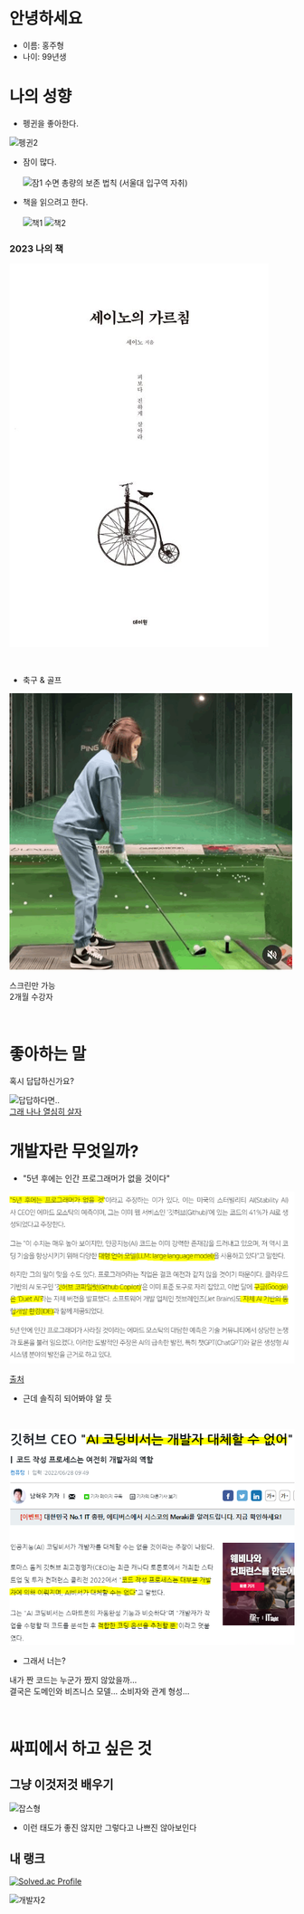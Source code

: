 # 안녕하세요
- 이름: 홍주형
- 나이: 99년생

# 나의 성향
- 펭귄을 좋아한다.<br>
<!-- ![동물1](https://i.namu.wiki/i/u2B6On7f7tF-Vvxc5nxYybqM1iDHybdDuPvjVymgRscHMQkRGnVrMQOKQossA5zoalemgJN2U60o4w0uUCEKRw.webp) -->
![펭귄2](https://s3.orbi.kr/data/file/united/981048033_Tbx38vV9_4t1CDMI.gif)

- 잠이 많다.<br> <br>
![잠1](https://cdn.imweb.me/upload/S20200901a942bae14250b/bd0e619a7b173.jpg)
수면 총량의 보존 법칙 (서울대 입구역 자취)


- 책을 읽으려고 한다.<br> <br>
![책1](https://image.yes24.com/momo/TopCate03/MidCate05/248828.jpg)
![책2](https://image.yes24.com/momo/TopCate70/MidCate01/6904710.jpg)

### 2023 나의 책
![책3](/source/세이노.jpg)

<br>

- 축구 & 골프 <br> 

![취미1](/source/골프.gif)

스크린만 가능<br>
2개월 수강자

<br>

# 좋아하는 말
혹시 답답하신가요? <br>

![답답하다면..](https://jjalbang.net/data/264614.jpg) <br>
[그래 나나 열심히 살자](https://ppss.kr/wp-content/uploads/2013/07/20130402_025303.png)

# 개발자란 무엇일까?
- "5년 후에는 인간 프로그래머가 없을 것이다"

![개발자1](/source/개발자2.PNG)

[출처](https://www.idailynews.co.kr/news/articleView.html?idxno=101553)

- 근데 솔직히 되어봐야 알 듯 
<br>

![개발자2](/source/개발자1.PNG)


- 그래서 너는?
   
내가 짠 코드는 누군가 짰지 않았을까... <br>
결국은 도메인와 비즈니스 모델... 소비자와 관계 형성...


<br>

# 싸피에서 하고 싶은 것

## 그냥 이것저것 배우기
![잡스형](https://i.pinimg.com/originals/fd/a9/06/fda90680d0afcc3456e01be876486a4f.png)

- 이런 태도가 좋진 않지만 그렇다고 나쁘진 않아보인다

## 내 랭크
[![Solved.ac Profile](http://mazassumnida.wtf/api/v2/generate_badge?boj=wngud1225)](https://solved.ac/wngud1225/)

![개발자2](https://contents.kyobobook.co.kr/sih/fit-in/458x0/pdt/9791188283835.jpg)


<!-- ## 이제 막 시작한 옆 랭커
[![Solved.ac Profile](http://mazassumnida.wtf/api/v2/generate_badge?boj=niggaud)](https://solved.ac/niggaud/)

## 되고 싶은 랭커
[![Solved.ac Profile](http://mazassumnida.wtf/api/v2/generate_badge?boj=hjhassa1)](https://solved.ac/hjhassa1/) -->



<br><br>
<br><br>
<br><br>

<!-- # 우리들만의 비밀 파일
## 삼성 SW 역량 테스트 

### 기출 문제 (1)
:heavy_check_mark: [issue 정리 내용](https://github.com/WeareSoft/algorithm-study/blob/master/contents/samsung/180916.md)
* [#issue1] 치킨 배달
* [#issue2] 드래곤 커브
* [#issue3] 사다리 조작
* [#issue4] 감시

### 기출 문제 (2)
:heavy_check_mark: [issue 정리 내용](https://github.com/WeareSoft/algorithm-study/blob/master/contents/samsung/180923.md)
* [#issue1] 톱니바퀴
* [#issue2] 경사로
* [#issue3] 스타트와 링크
* [#issue4] 연산자 끼워넣기
* [#issue5] 로봇 청소기
* [#issue6] 연구소

### 기출 문제 (3)
:heavy_check_mark: [issue 정리 내용](https://github.com/WeareSoft/algorithm-study/blob/master/contents/samsung/180930.md)
* [#issue1] 퇴사
* [#issue2] 테트로미노
* [#issue3] 주사위 굴리기
* [#issue4] 시험 감독
* [#issue5] 뱀
* [#issue6] 구슬 탈출 2

### 기출 문제 (4)
:heavy_check_mark: [issue 정리 내용](https://github.com/WeareSoft/algorithm-study/blob/master/contents/samsung/181028.md)
* [#issue1] 큐빙
* [#issue2] 인구 이동 
* [#issue3] 나무 재테크 
* [#issue4] 아기 상어

클릭안되면 여기... 출처: [gmlwjd9405](https://github.com/WeareSoft/algorithm-study/blob/master/contents/samsung/README.md) -->